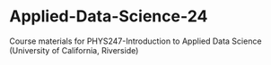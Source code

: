 # Applied-Data-Science-24
Course materials for PHYS247-Introduction to Applied Data Science (University of California, Riverside)
